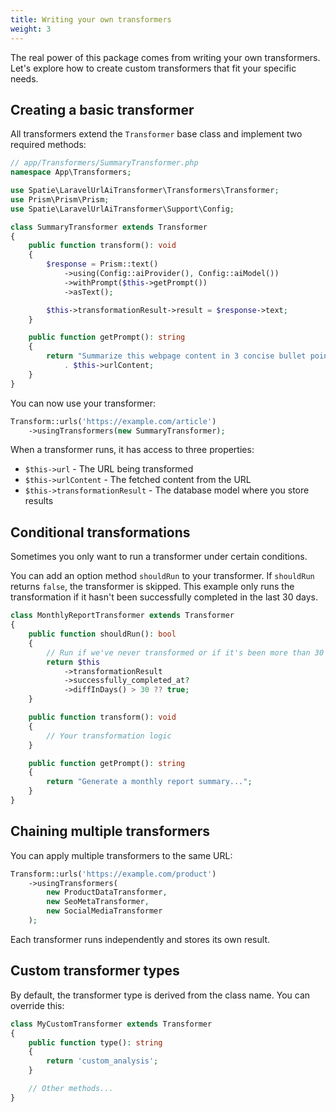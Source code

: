 ```yaml
---
title: Writing your own transformers
weight: 3
---
```


The real power of this package comes from writing your own transformers. Let's explore how to create custom transformers
that fit your specific needs.

## Creating a basic transformer

All transformers extend the `Transformer` base class and implement two required methods:

```php
// app/Transformers/SummaryTransformer.php
namespace App\Transformers;

use Spatie\LaravelUrlAiTransformer\Transformers\Transformer;
use Prism\Prism\Prism;
use Spatie\LaravelUrlAiTransformer\Support\Config;

class SummaryTransformer extends Transformer
{
    public function transform(): void
    {
        $response = Prism::text()
            ->using(Config::aiProvider(), Config::aiModel())
            ->withPrompt($this->getPrompt())
            ->asText();

        $this->transformationResult->result = $response->text;
    }

    public function getPrompt(): string
    {
        return "Summarize this webpage content in 3 concise bullet points: \n\n" 
            . $this->urlContent;
    }
}
```

You can now use your transformer:

```php
Transform::urls('https://example.com/article')
    ->usingTransformers(new SummaryTransformer);
```

When a transformer runs, it has access to three properties:

- `$this->url` - The URL being transformed
- `$this->urlContent` - The fetched content from the URL
- `$this->transformationResult` - The database model where you store results

## Conditional transformations

Sometimes you only want to run a transformer under certain conditions.

You can add an option method `shouldRun` to your transformer. If `shouldRun` returns `false`, the transformer is skipped. This
example only runs the transformation if it hasn't been successfully completed in the last 30 days.

```php
class MonthlyReportTransformer extends Transformer
{
    public function shouldRun(): bool
    {
        // Run if we've never transformed or if it's been more than 30 days
        return $this
            ->transformationResult
            ->successfully_completed_at?
            ->diffInDays() > 30 ?? true;
    }

    public function transform(): void
    {
        // Your transformation logic
    }

    public function getPrompt(): string
    {
        return "Generate a monthly report summary...";
    }
}
```

## Chaining multiple transformers

You can apply multiple transformers to the same URL:

```php
Transform::urls('https://example.com/product')
    ->usingTransformers(
        new ProductDataTransformer,
        new SeoMetaTransformer,
        new SocialMediaTransformer
    );
```

Each transformer runs independently and stores its own result.

## Custom transformer types

By default, the transformer type is derived from the class name. You can override this:

```php
class MyCustomTransformer extends Transformer
{
    public function type(): string
    {
        return 'custom_analysis';
    }

    // Other methods...
}
```


